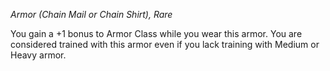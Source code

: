 _Armor (Chain Mail or Chain Shirt), Rare_

You gain a +1 bonus to Armor Class while you wear this armor. You are considered trained with this armor even if you lack training with Medium or Heavy armor.